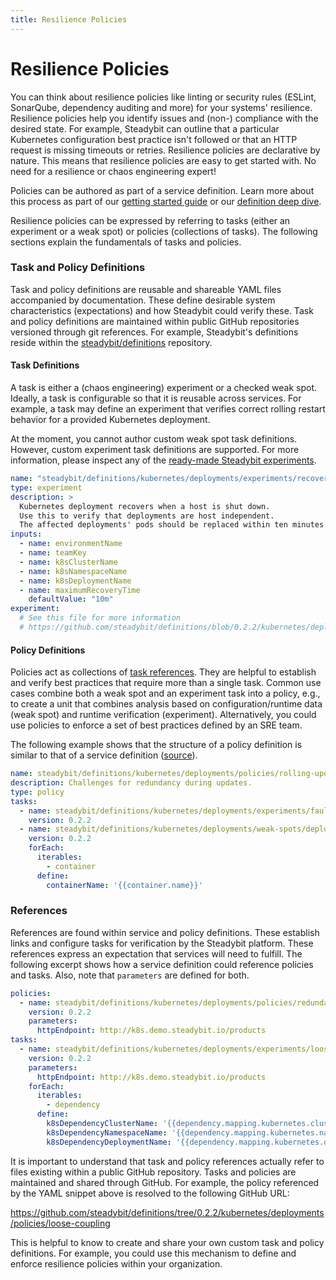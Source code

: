 ```yaml
---
title: Resilience Policies
---
```


# Resilience Policies

You can think about resilience policies like linting or security rules (ESLint, SonarQube, dependency auditing and more) for your systems' resilience.
Resilience policies help you identify issues and (non-) compliance with the desired state.
For example, Steadybit can outline that a particular Kubernetes configuration best practice isn't followed or that an HTTP request is missing timeouts or retries.
Resilience policies are declarative by nature.
This means that resilience policies are easy to get started with.
No need for a resilience or chaos engineering expert!

Policies can be authored as part of a service definition.
Learn more about this process as part of our [getting started guide](../../quick-start/define-resilience-policies.md) or our [definition deep dive](https://github.com/steadybit/definitions).

Resilience policies can be expressed by referring to tasks (either an experiment or a weak spot) or policies (collections of tasks).
The following sections explain the fundamentals of tasks and policies.

### Task and Policy Definitions

Task and policy definitions are reusable and shareable YAML files accompanied by documentation.
These define desirable system characteristics (expectations) and how Steadybit could verify these.
Task and policy definitions are maintained within public GitHub repositories versioned through git references.
For example, Steadybit's definitions reside within the [steadybit/definitions](https://github.com/steadybit/definitions) repository.

#### Task Definitions

A task is either a (chaos engineering) experiment or a checked weak spot.
Ideally, a task is configurable so that it is reusable across services.
For example, a task may define an experiment that verifies correct rolling restart behavior for a provided Kubernetes deployment.

At the moment, you cannot author custom weak spot task definitions.
However, custom experiment task definitions are supported.
For more information, please inspect any of the [ready-made Steadybit experiments](https://github.com/steadybit/definitions/blob/0.2.2/kubernetes/deployments/experiments/loose-coupling-to-dependency/task.yml).

```yml
name: "steadybit/definitions/kubernetes/deployments/experiments/recovery-of-single-host"
type: experiment
description: >
  Kubernetes deployment recovers when a host is shut down.
  Use this to verify that deployments are host independent.
  The affected deployments' pods should be replaced within ten minutes – ending with the Kubernetes deployment back in the ready state.
inputs:
  - name: environmentName
  - name: teamKey
  - name: k8sClusterName
  - name: k8sNamespaceName
  - name: k8sDeploymentName
  - name: maximumRecoveryTime
    defaultValue: "10m"
experiment:
  # See this file for more information
  # https://github.com/steadybit/definitions/blob/0.2.2/kubernetes/deployments/experiments/recovery-of-single-host/task.yml
```

#### Policy Definitions

Policies act as collections of [task references](README.md#references).
They are helpful to establish and verify best practices that require more than a single task.
Common use cases combine both a weak spot and an experiment task into a policy, e.g., to create a unit that combines analysis based on configuration/runtime data (weak spot) and runtime verification (experiment).
Alternatively, you could use policies to enforce a set of best practices defined by an SRE team.

The following example shows that the structure of a policy definition is similar to that of a service definition ([source](https://github.com/steadybit/definitions/blob/0.2.2/kubernetes/deployments/policies/rolling-update/policy.yml)).

```yml
name: steadybit/definitions/kubernetes/deployments/policies/rolling-update
description: Challenges for redundancy during updates.
type: policy
tasks:
  - name: steadybit/definitions/kubernetes/deployments/experiments/faultless-redundancy-rolling-update
    version: 0.2.2
  - name: steadybit/definitions/kubernetes/deployments/weak-spots/deployment-strategy
    version: 0.2.2
    forEach:
      iterables:
        - container
      define:
        containerName: '{{container.name}}'
```

### References

References are found within service and policy definitions.
These establish links and configure tasks for verification by the Steadybit platform.
These references express an expectation that services will need to fulfill.
The following excerpt shows how a service definition could reference policies and tasks.
Also, note that `parameters` are defined for both.

```yml
policies:
  - name: steadybit/definitions/kubernetes/deployments/policies/redundancy-pod
    version: 0.2.2
    parameters:
      httpEndpoint: http://k8s.demo.steadybit.io/products
tasks:
  - name: steadybit/definitions/kubernetes/deployments/experiments/loose-coupling-to-dependency
    version: 0.2.2
    parameters:
      httpEndpoint: http://k8s.demo.steadybit.io/products
    forEach:
      iterables:
        - dependency
      define:
        k8sDependencyClusterName: '{{dependency.mapping.kubernetes.cluster}}'
        k8sDependencyNamespaceName: '{{dependency.mapping.kubernetes.namespace}}'
        k8sDependencyDeploymentName: '{{dependency.mapping.kubernetes.deployment}}'
```

It is important to understand that task and policy references actually refer to files existing within a public GitHub repository.
Tasks and policies are maintained and shared through GitHub.
For example, the policy referenced by the YAML snippet above is resolved to the following GitHub URL:

https://github.com/steadybit/definitions/tree/0.2.2/kubernetes/deployments/policies/loose-coupling

This is helpful to know to create and share your own custom task and policy definitions.
For example, you could use this mechanism to define and enforce resilience policies within your organization.
